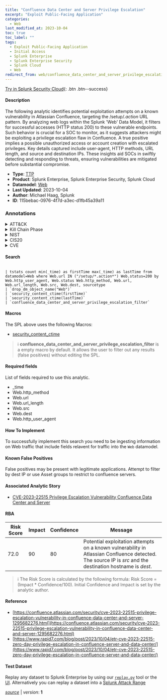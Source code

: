 ```yaml
---
title: "Confluence Data Center and Server Privilege Escalation"
excerpt: "Exploit Public-Facing Application"
categories:
  - Web
last_modified_at: 2023-10-04
toc: true
toc_label: ""
tags:
  - Exploit Public-Facing Application
  - Initial Access
  - Splunk Enterprise
  - Splunk Enterprise Security
  - Splunk Cloud
  - Web
redirect_from: web/confluence_data_center_and_server_privilege_escalation/
---
```




[Try in Splunk Security Cloud](https://www.splunk.com/en_us/cyber-security.html){: .btn .btn--success}

#### Description

The following analytic identifies potential exploitation attempts on a known vulnerability in Atlassian Confluence, targeting the /setup/*.action* URL pattern. By analyzing web logs within the Splunk &#39;Web&#39; Data Model, it filters for successful accesses (HTTP status 200) to these vulnerable endpoints. Such behavior is crucial for a SOC to monitor, as it suggests attackers might be exploiting a privilege escalation flaw in Confluence. A true positive implies a possible unauthorized access or account creation with escalated privileges. Key details captured include user-agent, HTTP methods, URL length, and source and destination IPs. These insights aid SOCs in swiftly detecting and responding to threats, ensuring vulnerabilities are mitigated before substantial compromise.

- **Type**: [TTP](https://github.com/splunk/security_content/wiki/Detection-Analytic-Types)
- **Product**: Splunk Enterprise, Splunk Enterprise Security, Splunk Cloud
- **Datamodel**: [Web](https://docs.splunk.com/Documentation/CIM/latest/User/Web)
- **Last Updated**: 2023-10-04
- **Author**: Michael Haag, Splunk
- **ID**: 115bebac-0976-4f7d-a3ec-d1fb45a39a11

### Annotations
<details>
  <summary>ATT&CK</summary>

<div markdown="1">

#### [ATT&CK](https://attack.mitre.org/)

| ID          | Technique   | Tactic         |
| ----------- | ----------- |--------------- |
| [T1190](https://attack.mitre.org/techniques/T1190/) | Exploit Public-Facing Application | Initial Access |

</div>
</details>


<details>
  <summary>Kill Chain Phase</summary>

<div markdown="1">

* Delivery


</div>
</details>


<details>
  <summary>NIST</summary>

<div markdown="1">

* DE.CM



</div>
</details>

<details>
  <summary>CIS20</summary>

<div markdown="1">

* CIS 13



</div>
</details>

<details>
  <summary>CVE</summary>

<div markdown="1">


</div>
</details>


#### Search

```

| tstats count min(_time) as firstTime max(_time) as lastTime from datamodel=Web where Web.url IN ("/setup/*.action*") Web.status=200 by Web.http_user_agent, Web.status Web.http_method, Web.url, Web.url_length, Web.src, Web.dest, sourcetype 
| `drop_dm_object_name("Web")` 
| `security_content_ctime(firstTime)` 
| `security_content_ctime(lastTime)` 
| `confluence_data_center_and_server_privilege_escalation_filter`
```

#### Macros
The SPL above uses the following Macros:
* [security_content_ctime](https://github.com/splunk/security_content/blob/develop/macros/security_content_ctime.yml)

> :information_source:
> **confluence_data_center_and_server_privilege_escalation_filter** is a empty macro by default. It allows the user to filter out any results (false positives) without editing the SPL.



#### Required fields
List of fields required to use this analytic.
* _time
* Web.http_method
* Web.url
* Web.url_length
* Web.src
* Web.dest
* Web.http_user_agent



#### How To Implement
To successfully implement this search you need to be ingesting information on Web traffic that include fields relavent for traffic into the `Web` datamodel.
#### Known False Positives
False positives may be present with legitimate applications. Attempt to filter by dest IP or use Asset groups to restrict to confluence servers.

#### Associated Analytic Story
* [CVE-2023-22515 Privilege Escalation Vulnerability Confluence Data Center and Server](/stories/cve-2023-22515_privilege_escalation_vulnerability_confluence_data_center_and_server)




#### RBA

| Risk Score  | Impact      | Confidence   | Message      |
| ----------- | ----------- |--------------|--------------|
| 72.0 | 90 | 80 | Potential exploitation attempts on a known vulnerability in Atlassian Confluence detected. The source IP is $src$ and the destination hostname is $dest$. |


> :information_source:
> The Risk Score is calculated by the following formula: Risk Score = (Impact * Confidence/100). Initial Confidence and Impact is set by the analytic author.


#### Reference

* [https://confluence.atlassian.com/security/cve-2023-22515-privilege-escalation-vulnerability-in-confluence-data-center-and-server-1295682276.html](https://confluence.atlassian.com/security/cve-2023-22515-privilege-escalation-vulnerability-in-confluence-data-center-and-server-1295682276.html)
* [https://www.rapid7.com/blog/post/2023/10/04/etr-cve-2023-22515-zero-day-privilege-escalation-in-confluence-server-and-data-center/](https://www.rapid7.com/blog/post/2023/10/04/etr-cve-2023-22515-zero-day-privilege-escalation-in-confluence-server-and-data-center/)



#### Test Dataset
Replay any dataset to Splunk Enterprise by using our [`replay.py`](https://github.com/splunk/attack_data#using-replaypy) tool or the [UI](https://github.com/splunk/attack_data#using-ui).
Alternatively you can replay a dataset into a [Splunk Attack Range](https://github.com/splunk/attack_range#replay-dumps-into-attack-range-splunk-server)




[*source*](https://github.com/splunk/security_content/tree/develop/detections/web/confluence_data_center_and_server_privilege_escalation.yml) \| *version*: **1**